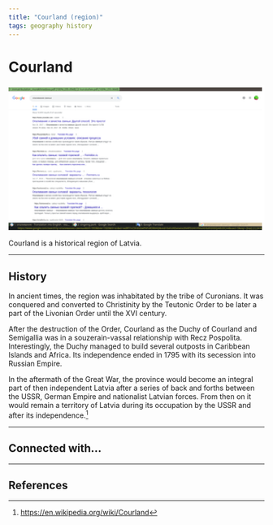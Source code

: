```yaml
---
title: "Courland (region)"
tags: geography history 
---
```


# Courland

![alt](../assets/images/.png)

Courland is a historical region of Latvia.

_ _ _

## History

In ancient times, the region was inhabitated by the tribe of Curonians. It was conquered and converted to Christinity by the Teutonic Order to be later a part of the Livonian Order until the XVI century. 

After the destruction of the Order, Courland as the Duchy of Courland and Semigallia was in a souzerain-vassal relationship with Recz Pospolita. Interestingly, the Duchy managed to build several outposts in Caribbean Islands and Africa. Its independence ended in 1795 with its secession into Russian Empire. 

In the aftermath of the Great War, the province would become an integral part of then independent Latvia after a series of back and forths between the USSR, German Empire and nationalist Latvian forces. From then on it would remain a territory of Latvia during its occupation by the USSR and after its independence.[^1]

_ _ _ 

## Connected with...

_ _ _

## References

[^1]: https://en.wikipedia.org/wiki/Courland




